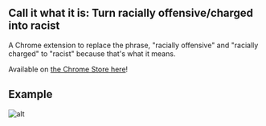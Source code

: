 ## Call it what it is: Turn racially offensive/charged into racist

A Chrome extension to replace the phrase, "racially offensive" and "racially charged" to "racist" because that's what it means.

Available on [the Chrome Store here](https://chrome.google.com/webstore/detail/turn-racially-offensivech/pfjecckndaghecddadebmgnikkkifeeo?authuser=1)!

## Example

![alt](racebeforeafter.png)
